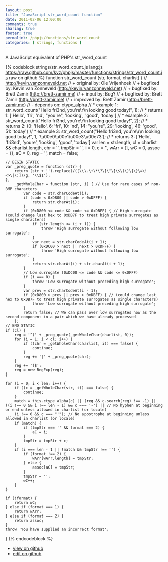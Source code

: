 ```yaml
---
layout: post
title: "JavaScript str_word_count function"
date: 2011-02-06 12:00:00
comments: true
sharing: true
footer: true
permalink: /phpjs/functions/str_word_count
categories: [ strings, functions ]
---
```

A JavaScript equivalent of PHP's str_word_count
<!-- more -->
{% codeblock strings/str_word_count.js lang:js https://raw.github.com/kvz/phpjs/master/functions/strings/str_word_count.js raw on github %}
function str_word_count (str, format, charlist) {
    // http://kevin.vanzonneveld.net
    // +   original by: Ole Vrijenhoek
    // +   bugfixed by: Kevin van Zonneveld (http://kevin.vanzonneveld.net)
    // +   bugfixed by: Brett Zamir (http://brett-zamir.me)
    // +   input by: Bug?
    // +   bugfixed by: Brett Zamir (http://brett-zamir.me)
    // +   improved by: Brett Zamir (http://brett-zamir.me)
    // -   depends on: ctype_alpha
    // *     example 1: str_word_count("Hello fri3nd, you're\r\n       looking          good today!", 1);
    // *     returns 1: ['Hello', 'fri', 'nd', "you're", 'looking', 'good', 'today']
    // *     example 2: str_word_count("Hello fri3nd, you're\r\n       looking          good today!", 2);
    // *     returns 2: {0: 'Hello', 6: 'fri', 10: 'nd', 14: "you're", 29: 'looking', 46: 'good', 51: 'today'}
    // *     example 3: str_word_count("Hello fri3nd, you're\r\n       looking          good today!", 1, '\u00e0\u00e1\u00e3\u00e73');
    // *     returns 3: ['Hello', 'fri3nd', 'youre', 'looking', 'good', 'today']
    var len = str.length,
        cl = charlist && charlist.length,
        chr = '',
        tmpStr = '',
        i = 0,
        c = '',
        wArr = [],
        wC = 0,
        assoc = {},
        aC = 0,
        reg = '',
        match = false;

    // BEGIN STATIC
    var _preg_quote = function (str) {
        return (str + '').replace(/([\\\.\+\*\?\[\^\]\$\(\)\{\}\=\!<>\|\:])/g, '\\$1');
    },
        _getWholeChar = function (str, i) { // Use for rare cases of non-BMP characters
            var code = str.charCodeAt(i);
            if (code < 0xD800 || code > 0xDFFF) {
                return str.charAt(i);
            }
            if (0xD800 <= code && code <= 0xDBFF) { // High surrogate (could change last hex to 0xDB7F to treat high private surrogates as single characters)
                if (str.length <= (i + 1)) {
                    throw 'High surrogate without following low surrogate';
                }
                var next = str.charCodeAt(i + 1);
                if (0xDC00 > next || next > 0xDFFF) {
                    throw 'High surrogate without following low surrogate';
                }
                return str.charAt(i) + str.charAt(i + 1);
            }
            // Low surrogate (0xDC00 <= code && code <= 0xDFFF)
            if (i === 0) {
                throw 'Low surrogate without preceding high surrogate';
            }
            var prev = str.charCodeAt(i - 1);
            if (0xD800 > prev || prev > 0xDBFF) { // (could change last hex to 0xDB7F to treat high private surrogates as single characters)
                throw 'Low surrogate without preceding high surrogate';
            }
            return false; // We can pass over low surrogates now as the second component in a pair which we have already processed
        };
    // END STATIC
    if (cl) {
        reg = '^(' + _preg_quote(_getWholeChar(charlist, 0));
        for (i = 1; i < cl; i++) {
            if ((chr = _getWholeChar(charlist, i)) === false) {
                continue;
            }
            reg += '|' + _preg_quote(chr);
        }
        reg += ')$';
        reg = new RegExp(reg);
    }

    for (i = 0; i < len; i++) {
        if ((c = _getWholeChar(str, i)) === false) {
            continue;
        }
        match = this.ctype_alpha(c) || (reg && c.search(reg) !== -1) || ((i !== 0 && i !== len - 1) && c === '-') || // No hyphen at beginning or end unless allowed in charlist (or locale)
        (i !== 0 && c === "'"); // No apostrophe at beginning unless allowed in charlist (or locale)
        if (match) {
            if (tmpStr === '' && format === 2) {
                aC = i;
            }
            tmpStr = tmpStr + c;
        }
        if (i === len - 1 || !match && tmpStr !== '') {
            if (format !== 2) {
                wArr[wArr.length] = tmpStr;
            } else {
                assoc[aC] = tmpStr;
            }
            tmpStr = '';
            wC++;
        }
    }

    if (!format) {
        return wC;
    } else if (format === 1) {
        return wArr;
    } else if (format === 2) {
        return assoc;
    }
    throw 'You have supplied an incorrect format';
}
{% endcodeblock %}
<ul>
 <li><a href="https://github.com/kvz/phpjs/blob/master/functions/strings/str_word_count.js">view on github</a></li>
 <li><a href="https://github.com/kvz/phpjs/edit/master/functions/strings/str_word_count.js">edit on github</a></li>
</ul>
